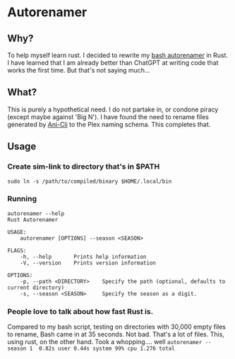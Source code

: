 # Autorenamer

## Why?

To help myself learn rust. I decided to rewrite my [bash autorenamer](https://github.com/HirschBerge/Scripts/blob/NixOS_Dekstop_Wayland/autorenamer.sh) in Rust. I have learned that I am already better than ChatGPT at writing code that works the first time. But that's not saying much...

## What?

This is purely a hypothetical need. I do not partake in, or condone piracy (except maybe against 'Big N'). I have found the need to rename files generated by [Ani-Cli](https://github.com/pystardust/ani-cli) to the Plex naming schema. This completes that.

## Usage

### Create sim-link to directory that's in $PATH

`sudo ln -s /path/to/compiled/binary $HOME/.local/bin`

### Running

```
autorenamer --help
Rust Autorenamer 

USAGE:
    autorenamer [OPTIONS] --season <SEASON>

FLAGS:
    -h, --help       Prints help information
    -V, --version    Prints version information

OPTIONS:
    -p, --path <DIRECTORY>    Specify the path (optional, defaults to current directory)
    -s, --season <SEASON>     Specify the season as a digit.
```

### People love to talk about how fast Rust is. 

Compared to my bash script, testing on directories with 30,000 empty files to rename, Bash came in at 35 seconds. Not bad. That's a lot of files. This, using rust, on the other hand. Took a whopping.... well `autorenamer --season 1  0.82s user 0.44s system 99% cpu 1.276 total`
